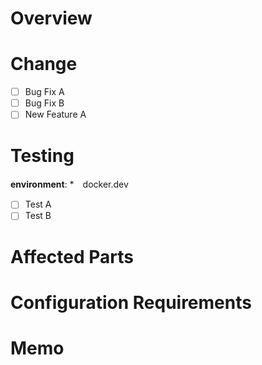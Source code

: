 <!-- あくまでテンプレートなので必ずしもすべての項目を埋めなくてよい -->

# Overview
<!-- 変更の目的 もしくは 関連する Issue 番号 -->

# Change
<!-- ビューの変更がある場合はスクショによる比較などがあるとわかりやすい -->
- [ ] Bug Fix A
- [ ] Bug Fix B
- [ ] New Feature A 

# Testing
<!-- テストした環境とその項目について列挙しておく -->
**environment**:
*　docker.dev

- [ ] Test A
- [ ] Test B

# Affected Parts
<!-- この関数を変更したのでこの機能にも影響がある、など -->

# Configuration Requirements 
<!-- 動作に必要な 環境変数 / 依存関係 / DBの更新 など -->

# Memo
<!-- レビューをする際に見てほしい点、ローカル環境で試す際の注意点、など -->
